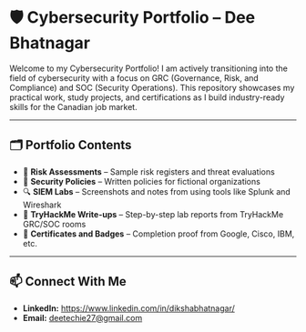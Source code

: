 # 🛡️ Cybersecurity Portfolio – Dee Bhatnagar

Welcome to my Cybersecurity Portfolio! I am actively transitioning into the field of cybersecurity with a focus on GRC (Governance, Risk, and Compliance) and SOC (Security Operations). This repository showcases my practical work, study projects, and certifications as I build industry-ready skills for the Canadian job market.

---

## 🗂️ Portfolio Contents

- 🧾 **Risk Assessments** – Sample risk registers and threat evaluations  
- 📜 **Security Policies** – Written policies for fictional organizations  
- 🔍 **SIEM Labs** – Screenshots and notes from using tools like Splunk and Wireshark  
- 🧠 **TryHackMe Write-ups** – Step-by-step lab reports from TryHackMe GRC/SOC rooms  
- 📛 **Certificates and Badges** – Completion proof from Google, Cisco, IBM, etc.

---

## 📫 Connect With Me

- **LinkedIn:** https://www.linkedin.com/in/dikshabhatnagar/
- **Email:** deetechie27@gmail.com
